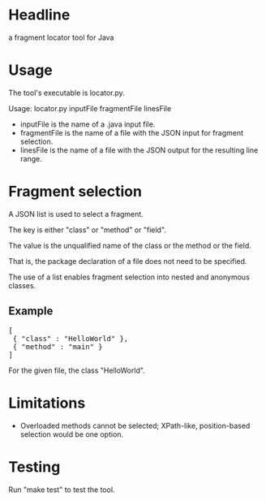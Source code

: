 # Headline

a fragment locator tool for Java

# Usage

The tool's executable is locator.py.

Usage: locator.py inputFile fragmentFile linesFile

* inputFile is the name of a .java input file.
* fragmentFile is the name of a file with the JSON input for fragment selection.
* linesFile is the name of a file with the JSON output for the resulting line range.

# Fragment selection

A JSON list is used to select a fragment.

The key is either "class" or "method" or "field".

The value is the unqualified name of the class or the method or the field.

That is, the package declaration of a file does not need to be specified.

The use of a list enables fragment selection into nested and anonymous classes.

## Example

<pre>
[
 { "class" : "HelloWorld" },
 { "method" : "main" }
]
</pre>

For the given file, the class "HelloWorld".

# Limitations

* Overloaded methods cannot be selected; XPath-like, position-based selection would be one option.

# Testing

Run "make test" to test the tool.
